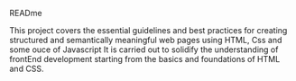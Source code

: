 READme

This project covers the essential guidelines and best practices for creating structured and semantically meaningful web pages using HTML, Css and some ouce of Javascript
It is carried out to solidify the understanding of frontEnd development starting from the basics and foundations of HTML and CSS.